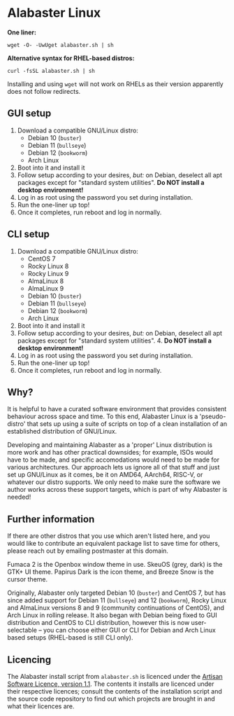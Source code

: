 # Alabaster Linux

**One liner:**

```wget -O- -UwUget alabaster.sh | sh```

**Alternative syntax for RHEL-based distros:**

```curl -fsSL alabaster.sh | sh```

Installing and using `wget` will not work on RHELs as their version apparently does not follow redirects.

## GUI setup

1. Download a compatible GNU/Linux distro:
	- Debian 10 (`buster`)
	- Debian 11 (`bullseye`)
	- Debian 12 (`bookworm`)
	- Arch Linux
2. Boot into it and install it
3. Follow setup according to your desires, _but:_ on Debian, deselect all apt packages except for "standard system utilities". **Do NOT install a desktop environment!**
4. Log in as root using the password you set during installation.
5. Run the one-liner up top!
6. Once it completes, run reboot and log in normally.

## CLI setup

1. Download a compatible GNU/Linux distro:
	- CentOS 7
	- Rocky Linux 8
	- Rocky Linux 9
	- AlmaLinux 8
	- AlmaLinux 9
	- Debian 10 (`buster`)
	- Debian 11 (`bullseye`)
	- Debian 12 (`bookworm`)
	- Arch Linux
2. Boot into it and install it
3. Follow setup according to your desires, _but:_ on Debian, deselect all apt packages except for "standard system utilities". 4. **Do NOT install a desktop environment!**
4. Log in as root using the password you set during installation.
5. Run the one-liner up top!
6. Once it completes, run reboot and log in normally.

## Why?

It is helpful to have a curated software environment that provides consistent behaviour across space and time. To this end, Alabaster Linux is a 'pseudo-distro' that sets up using a suite of scripts on top of a clean installation of an established distribution of GNU/Linux.

Developing and maintaining Alabaster as a 'proper' Linux distribution is more work and has other practical downsides; for example, ISOs would have to be made, and specific accomodations would need to be made for various architectures. Our approach lets us ignore all of that stuff and just set up GNU/Linux as it comes, be it on AMD64, AArch64, RISC-V, or whatever our distro supports. We only need to make sure the software we author works across these support targets, which is part of why Alabaster is needed!

## Further information

If there are other distros that you use which aren't listed here, and you would like to contribute an equivalent package list to save time for others, please reach out by emailing postmaster at this domain.

Fumaca 2 is the Openbox window theme in use. SkeuOS (grey, dark) is the GTK+ UI theme. Papirus Dark is the icon theme, and Breeze Snow is the cursor theme.

Originally, Alabaster only targeted Debian 10 (`buster`) and CentOS 7, but has since added support for Debian 11 (`bullseye`) and 12 (`bookworm`), Rocky Linux and AlmaLinux versions 8 and 9 (community continuations of CentOS), and Arch Linux in rolling release. It also began with Debian being fixed to GUI distribution and CentOS to CLI distribution, however this is now user-selectable – you can choose either GUI or CLI for Debian and Arch Linux based setups (RHEL-based is still CLI only).

## Licencing

The Alabaster install script from `alabaster.sh` is licenced under the [Artisan Software Licence, version 1.1](https://aquefir.co/asl). The contents it installs are licenced under their respective licences; consult the contents of the installation script and the source code repository to find out which projects are brought in and what their licences are.
